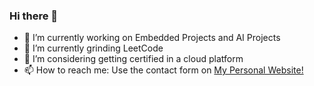 ### Hi there 👋
- 🔭 I’m currently working on Embedded Projects and AI Projects
- 🌱 I’m currently grinding LeetCode
- 🤔 I’m considering getting certified in a cloud platform
- 📫 How to reach me: Use the contact form on <a href="https://myname.dev">My Personal Website!</a>
<!--
**DevThorough/DevThorough** is a ✨ _special_ ✨ repository because its `README.md` (this file) appears on your GitHub profile.

Here are some ideas to get you started:

- 🔭 I’m currently working on Shopify Projects
- 🌱 I’m currently learning Javascript
- 👯 I’m looking to collaborate on ...
- 🤔 I’m looking for help with ...
- 💬 Ask me about Shopify Store Setup
- 📫 How to reach me: ...
- 😄 Pronouns: ...
- ⚡ Fun fact: ...
-->
